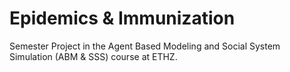 # Epidemics &amp; Immunization

Semester Project in the Agent Based Modeling and Social System Simulation (ABM &amp; SSS) course at ETHZ.
